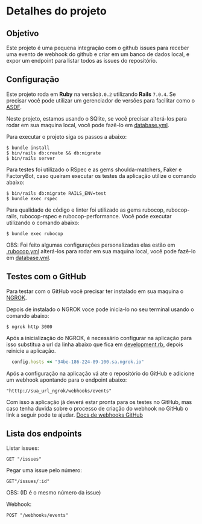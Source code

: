 # Detalhes do projeto

## Objetivo

Este projeto é uma pequena integração com o github issues para receber uma evento de webhook do github e criar em um banco de dados local, e expor um endpoint para listar todos as issues do repositório.

## Configuração

Este projeto roda em **Ruby** na versão`3.0.2` utilizando **Rails** `7.0.4`. Se precisar você pode utilizar um gerenciador de versões para facilitar como o [ASDF](https://www.lucascaton.com.br/2020/02/17/instalacao-do-ruby-do-nodejs-no-ubuntu-linux-usando-asdf).

Neste projeto, estamos usando o SQlite, se você precisar alterá-los para rodar em sua maquina local, você pode fazê-lo em [database.yml](config/database.yml).

Para executar o projeto siga os passos a abaixo:

```console
$ bundle install
$ bin/rails db:create && db:migrate
$ bin/rails server
```

Para testes foi utilizado o RSpec e as gems shoulda-matchers, Faker e FactoryBot, caso queiram executar os testes da aplicação utilize o comando abaixo:

```console
$ bin/rails db:migrate RAILS_ENV=test
$ bundle exec rspec
```

Para qualidade de código e linter foi utilizado as gems rubocop, rubocop-rails, rubocop-rspec e rubocop-performance. Você pode executar utilizando o comando abaixo:

```console
$ bundle exec rubocop
```

OBS: Foi feito algumas configurações personalizadas elas estão em [.rubocop.yml](.rubocop.yml) alterá-los para rodar em sua maquina local, você pode fazê-lo em [database.yml](config/database.yml).

## Testes com o GitHub

Para testar com o GitHub você precisar ter instalado em sua maquina o [NGROK](https://ngrok.com/download).

Depois de instalado o NGROK voce pode inicia-lo no seu terminal usando o comando abaixo:

```console
$ ngrok http 3000
```

Após a inicialização do NGROK, é necessário configurar na aplicação para isso substitua a url da linha abaixo que fica em [development.rb](config/environments/development.rb), depois reinicie a aplicação.

```ruby
  config.hosts << "34be-186-224-89-100.sa.ngrok.io"
```

Após a configuração na aplicação vá ate o repositório do GitHub e adicione um webhook apontando para o endpoint abaixo:

```
"htttp://sua_url_ngrok/webhooks/events"
```

Com isso a aplicação já deverá estar pronta para os testes no GitHub, mas caso tenha duvida sobre o processo de criação do webhook no GitHub o link a seguir pode te ajudar. [Docs de webhooks GitHub](https://developer.github.com/webhooks/)

## Lista dos endpoints

Listar issues:

```
GET "/issues"
```

Pegar uma issue pelo número:

```
GET"/issues/:id"
```

OBS: (ID é o mesmo número da issue)

Webhook:

```
POST "/webhooks/events"
```
